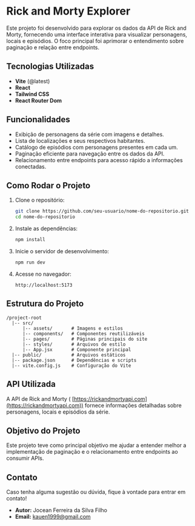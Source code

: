 # Rick and Morty Explorer

Este projeto foi desenvolvido para explorar os dados da API de Rick and Morty, fornecendo uma interface interativa para visualizar personagens, locais e episódios. O foco principal foi aprimorar o entendimento sobre paginação e relação entre endpoints.

## Tecnologias Utilizadas

- **Vite** (@latest)
- **React**
- **Tailwind CSS**
- **React Router Dom**

## Funcionalidades

- Exibição de personagens da série com imagens e detalhes.
- Lista de localizações e seus respectivos habitantes.
- Catálogo de episódios com personagens presentes em cada um.
- Paginação eficiente para navegação entre os dados da API.
- Relacionamento entre endpoints para acesso rápido a informações conectadas.

## Como Rodar o Projeto

1. Clone o repositório:
   ```sh
   git clone https://github.com/seu-usuario/nome-do-repositorio.git
   cd nome-do-repositorio
   ```

2. Instale as dependências:
   ```sh
   npm install
   ```

3. Inicie o servidor de desenvolvimento:
   ```sh
   npm run dev
   ```

4. Acesse no navegador:
   ```
   http://localhost:5173
   ```

## Estrutura do Projeto

```
/project-root
  |-- src/
      |-- assets/       # Imagens e estilos
      |-- components/   # Componentes reutilizáveis
      |-- pages/        # Páginas principais do site
      |-- styles/       # Arquivos de estilo
      |-- App.jsx       # Componente principal
  |-- public/           # Arquivos estáticos
  |-- package.json      # Dependências e scripts
  |-- vite.config.js    # Configuração do Vite
```

## API Utilizada

A API de Rick and Morty (
[https://rickandmortyapi.com](https://rickandmortyapi.com)) fornece informações detalhadas sobre personagens, locais e episódios da série.

## Objetivo do Projeto

Este projeto teve como principal objetivo me ajudar a entender melhor a implementação de paginação e o relacionamento entre endpoints ao consumir APIs.

## Contato

Caso tenha alguma sugestão ou dúvida, fique à vontade para entrar em contato!

- **Autor:** Jocean Ferreira da Silva Filho
- **Email:** kauen1999@gmail.com

